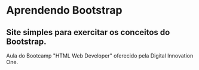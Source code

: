 # Aprendendo Bootstrap
## Site simples para exercitar os conceitos do Bootstrap.  

Aula do Bootcamp "HTML Web Developer" oferecido pela Digital Innovation One.
